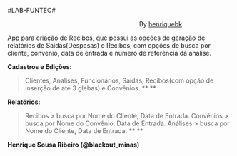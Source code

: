 #LAB-FUNTEC#


&nbsp; &nbsp; &nbsp; &nbsp; &nbsp; &nbsp; &nbsp; &nbsp; &nbsp; &nbsp; &nbsp; &nbsp; &nbsp; &nbsp; &nbsp; &nbsp; &nbsp; &nbsp; &nbsp; &nbsp; &nbsp; &nbsp; &nbsp; &nbsp; &nbsp; &nbsp; &nbsp; &nbsp; &nbsp; &nbsp; &nbsp; &nbsp; &nbsp; &nbsp; &nbsp; &nbsp; &nbsp; &nbsp;By&nbsp;[henriquebk](http://henriquebk.com.br)&nbsp;

App para criação de Recibos, que possui as opções de geração de relatórios de Saídas(Despesas) e Recibos, com opções de busca por cliente, convenio, data de entrada e número de referência da analise.

**Cadastros e Edições:**
> Clientes, Analises, Funcionários, Saídas, Recibos(com opção de inserção de até 3 glebas) e Convênios.
**
**

**Relatórios:**
> Recibos &gt; busca por Nome do Cliente, Data de Entrada.
Convênios &gt; busca por Nome do Convênio, Data de Entrada.
Análises &gt; busca por Nome do Cliente, Data de Entrada.
**
**

**Henrique Sousa Ribeiro (@blackout_minas)**
